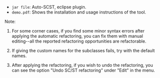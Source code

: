 - `jar file`:  Auto-SCST, eclipse plugin.
- `demo.pdf`: Shows the installation and usage instructions of the tool.

Note:
1. For some corner cases, if you find some minor syntax errors after applying the automatic refactoring, you can fix them with manual editing--all the reported refactoring opportunities are refactorable.

2. If giving the custom names for the subclasses fails, try with the default names.

3. After applying the refactoring, if you wish to undo the refactoring, you can see the option "Undo SC/ST refactoring" under "Edit" in the menu.



